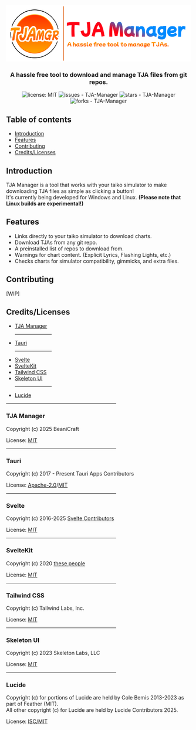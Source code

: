 <div align="center">
<img src="https://github.com/TJA-Manager/TJA-Manager/blob/main/src/lib/images/logo.png?raw=true" alt="TJAMGR logo">

<h3 align="center">A hassle free tool to download and manage TJA files from git repos.</h3>

<img src="https://img.shields.io/badge/license-MIT-e6722b?style=flat&labelColor=1f1f1f&link=https%3A%2F%2Fgithub.com%2FTJA-Manager%2Ftja-manager.github.io%3Ftab%3DMIT-1-ov-file" alt="license: MIT"/>
<img src="https://img.shields.io/github/issues/TJA-Manager/TJA-Manager?style=flat&labelColor=1f1f1f" alt="issues - TJA-Manager">
<img src="https://img.shields.io/github/stars/TJA-Manager/TJA-Manager?style=flat&labelColor=1f1f1f" alt="stars - TJA-Manager">
<img src="https://img.shields.io/github/forks/TJA-Manager/TJA-Manager?style=social?style=flat&labelColor=1f1f1f" alt="forks - TJA-Manager">

<div align="left">
<nav>
	<h2>Table of contents</h2>
	<ul>
		<li><a href="#introduction">Introduction</a></li>
		<li><a href="#features">Features</a></li>
        <li><a href="#contributing">Contributing</a></li>
        <li><a href="#credits-licenses">Credits/Licenses</a></li>
	</ul>
</nav>

<!-- ============== -->
<h2 id="introduction">Introduction</h2>

<p>TJA Manager is a tool that works with your taiko simulator to make downloading TJA files as simple as clicking a button!
<br>It's currently being developed for Windows and Linux. <b>(Please note that Linux builds are experimental!)</b></p>
<!-- ============== -->

<!-- ============== -->
<h2 id="features">Features</h2>
<ul>
	<li>Links directly to your taiko simulator to download charts.</li>
	<li>Download TJAs from any git repo.</li>
	<li>A preinstalled list of repos to download from.</li>
	<li>Warnings for chart content. (Explicit Lyrics, Flashing Lights, etc.)</li>
	<li>Checks charts for simulator compatibility, gimmicks, and extra files.</li>
</ul>
<!-- ============== -->

<!-- ============== -->
<h2 id="contributing">Contributing</h2>
[WIP]
<!-- ============== -->

<!-- ============== -->
<h2 id="credits-licenses">Credits/Licenses</h2>
<ul>
	<li><a href="#tjamgr">TJA Manager</a></li>
	<hr width="100" align="left">
	<li><a href="#tauri">Tauri</a></li>
	<hr width="100" align="left">
	<li><a href="#svelte">Svelte</a></li>
	<li><a href="#sveltekit">SvelteKit</a></li>
    <li><a href="#tailwind-css">Tailwind CSS</a></li>
	<li><a href="#skeleton-ui">Skeleton UI</a></li>
	<hr width="100" align="left">
    <li><a href="#lucide">Lucide</a></li>
</ul>

<hr width="300" align="left">

<!-- ==== -->
<h3 id="tjamgr">TJA Manager</h3>
<p>Copyright (c) 2025 BeaniCraft</p>

<p>License: <a href="https://github.com/TJA-Manager/TJA-Manager?tab=MIT-1-ov-file">MIT</a>

<hr width="300" align="left">
<!-- ==== -->

<!-- ==== -->
<h3 id="tauri">Tauri</h3>
<p>Copyright (c) 2017 - Present Tauri Apps Contributors</p>

<p>License: <a href="https://github.com/tauri-apps/tauri?tab=Apache-2.0-1-ov-file">Apache-2.0</a>/<a href="https://github.com/tauri-apps/tauri?tab=MIT-2-ov-file">MIT</a></p>

<hr width="300" align="left">
<!-- ==== -->

<!-- ==== -->
<h3 id="svelte">Svelte</h3>
<p>Copyright (c) 2016-2025 <a href="https://github.com/sveltejs/svelte/graphs/contributors">Svelte Contributors</a></p>

<p>License: <a href="https://github.com/sveltejs/svelte?tab=MIT-1-ov-file">MIT</a></p>

<hr width="300" align="left">
<!-- ==== -->

<!-- ==== -->
<h3 id="sveltekit">SvelteKit</h3>
<p>Copyright (c) 2020 <a href="https://github.com/sveltejs/kit/graphs/contributors">these people</a></p>

<p>License: <a href="https://github.com/sveltejs/kit?tab=MIT-1-ov-file">MIT</a></p>

<hr width="300" align="left">
<!-- ==== -->

<!-- ==== -->
<h3 id="tailwind-css">Tailwind CSS</h3>
<p>Copyright (c) Tailwind Labs, Inc.</p>

<p>License: <a href="https://github.com/tailwindlabs/tailwindcss?tab=MIT-1-ov-file">MIT</a></p>

<hr width="300" align="left">
<!-- ==== -->

<!-- ==== -->
<h3 id="skeleton-ui">Skeleton UI</h3>
<p>Copyright (c) 2023 Skeleton Labs, LLC</p>

<p>License: <a href="https://github.com/skeletonlabs/skeleton?tab=MIT-1-ov-file">MIT</a></p>

<hr width="300" align="left">
<!-- ==== -->

<!-- ==== -->
<h3 id="lucide">Lucide</h3>

<p>Copyright (c) for portions of Lucide are held by Cole Bemis 2013-2023 as part of Feather (MIT). 
<br>All other copyright (c) for Lucide are held by Lucide Contributors 2025.</p>

<p>License: <a href="https://github.com/lucide-icons/lucide?tab=License-1-ov-file">ISC/MIT</a></p>
<!-- ==== -->
<!-- ============== -->
</div>
</div>
